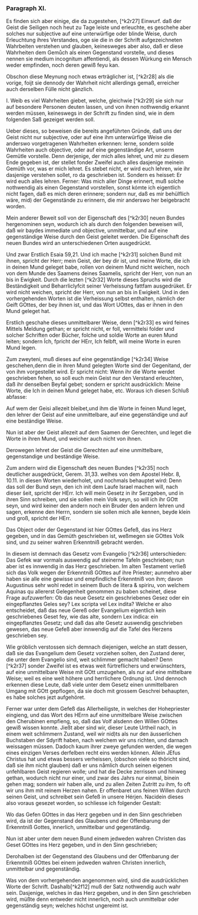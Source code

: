 <!-- Seite 85 -->


### Paragraph XI. ###

Es finden sich aber einige, die da zugestehen, [^k2r27]
Einwurf. daß der Geist die Seiligen noch heut zu Tage leiste
und erleuchte, es geschehe aber solches nur subjective
auf eine unterwürfige oder blinde Weise,
durch Erleuchtung ihres Verstandes, oge sie die
in der Schrift aufgezeichneten Wahrbeiten verstehen
und glauben, keinesweges aber also, daß
er diese Wahrheiten dem Gemůch als einen Gegenstand
vorstelle, und dieses nennen sie medium
incognitum affentiendi, als dessen Würkung ein
Mensch weder empfinden, noch deren gewiß feyu kan.

Obschon diese Meynung noch etwas erträglicher ist, [^k2r28]
als die vorige, foijt sie dennody der Wahrheit nicht allerdings
gemaß, erreicher auch derselben Fülle nicht
gänzlich.

I. Weib es viel Wahrheiten giebet, welche, gleichwie [^k2r29]
sie sich nur auf besondere Personen deuten lassen,
und von ihnen nothwendig erkannt werden müssen, keineswegs
in der Schrift zu finden sind, wie in dem folgenden
Saß gezeiget werden soll.

Ueber dieses, so beweisen die bereits angeführten
Gründe, daß uns der Geist nicht nur subjective, oder
auf eine ihm unterwürfige Weise die anderswo vorgetragenen
Wahrheiten erkennen: lerne, sondern solde
Wahrheiten auch objective, oder auf eine gegenständige
Art, unserm Gemütle vorstelle. Denn derjenige,
der mich alles lehret, und mir zu diesem Ende gegeben
ist, der stellet fonder Zweifel auch alles dasjenige meinein
Gemüth vor, was er mich lehret. Es stebet nicht,
er wird euch lehren, wie ihr dasjenige verstehen
sollet, ro da geschrieben ist. Sondern es heisset:
Er wird euch alles lehren. Ferner: Was mich
aller Dinge erinnert, muß solche nothwendig als einen<!-- Seite 86 -->
Gegenstand vorstellen, sonst kómte ich eigentlich nicht
fagen, daß es mich deren erinnere; sondern nur, daß es
mir behülflich wäre, mid) der Gegenstände zu erinnern,
die mir anderswo her beigebracht worden. 

Mein anderer Beweit soll von der Eigenschaft des [^k2r30]
neuen Bundes hergenominen seyn, wodurch ich als
durch den folgenden beweisen will, daß wir baydes
immediate und objective, unmittelbar, und auf
eine gegenständige Weise durch den Geist geleitet
werden. Die Eigenschaft des neuen Bundes wird
an unterschiedenen Orten ausgedrückt.

Und zwar Erstlich Esaia 59,21. Und ich mache [^k2r31] 
solchen Bund mit ihnen, spricht der Herr; mein
Geist, der bey dir ist, und meine Worte, die ich
in deinen Mund geleget babe, rollen von deinem
Mund nicht weichen, noch von dem Munde des
Saamens deines Saamelis, spricht der Herr,
von nun an bis in Ewigkeit. Durch die lezten [^k2r32]
Worte dieses Spruchs wird die Beständigkeit und
Beharrliclyfcit seiner Verheissung fattfam ausgedrüket.
Er wird nicht weichen, spricht der Herr,
von nun an bis in Ewigkeit. Und in den vorhergehenden
Worten ist die Verheissung selbst enthalten,
nämlich der Geift GOttes, der bey ihnen ist, und das
Wort UOttes, das er ihnen in den Mund geleget hat.

Erstlich geschahe dieses unmittelbarer Weise, denn [^k2r33]
es wird feines Mittels Meldung gethan; er spricht
nicht, er foll, vermittelsi folder und solcher Schriften
oder Bücher, folche und soldie Worte an euren Mund
leiten; sondern Ích, fpricht der HErr, Ich felbft,
will meine Worte in euren Mund legen. 

Zum zweyteni, muß dieses auf eine gegenständige [^k2r34]
Weise geschehen,denn die in ihren Mund gelegten Worte
sind der Gegenitand, der von ihm vorgestellet wird.
Er spricht nicht: Wenn ihr die Worte werdet geschrieben
fehen, so soll euch mein Geist nur den Verstand erleuchten,<!-- Seite 87 -->
daß ihr denselben Beyfal gebet; sondern 
er spricht ausdrücklich: Meine Worte, die Ich in 
deinen Mund geleget habe, etc. Woraus ich diesen 
Schluß abfasse: 

Auf wem der Geisi allezeit bleibet,und ihm die Worte
in feinen Mund leget, den lehrer der Geist auf eine 
unmittelbare, auf eine gegenständige und auf eine 
beständige Weise. 

Nun ist aber der Geist allezeit auf dem Saamen der 
Gerechten, und leget die Worte in ihren Mund, und 
weicher auch nicht von ihnen. 

Derowegen lehret der Geist die Gerechten auf eine
unmittelbare, gegenstandige und beständige
Weise.

Zum andern wird die Eigenschaft des neuen Bundes [^k2r35]
noch deutlicher ausgedrückt, Gerem. 31,33. welhes
von dem Apostel Hebr. 8, 10.11. in diesen Worten
wiederholet, und nochmals behauptet wird: Denn
das soll der Bund seyn, den ich init dem Laufe Israel
machen will, nach dieser šeit, spricht der HErr.
Ich will mein Gesetz in ihr Serzgeben, und in ihren
Sinn schreiben, und sie sollen mein Volk seyn, so
will ich ihr GOtt seyn, und wird keiner den andern
noch ein Bruder den andern lehren und sagen, erkenne
den Herrn, sondern sie sollen mich alle kennen,
beyde klein und groß, spricht der HErr.

Das Object oder der Gegenstand ist hier GOttes
Gefeß, das ins Herz gegeben, und in das Gemüth
geschrieben ist, weßmegen sie GOttes Volk sind, und
zu seiner wahren Erkenntniß gebracht werden.

In diesem ist demnach das Gesetz vom Evangelio [^k2r36]
unterschieden: Das Gefek war vormals auswendig
auf steinerne Tafeln geschrieben; nun aber ist es innwendig
in das Herz geschrieben. Im alten Testament
verließ sich das Volk wegen der Erkenntniß GOttes
auf ihre Priester; aunmehro aber haben sie alle eine<!-- Seite 88 -->
gewisse und empfindliche Erkenntniß von ihm; davon
Augustinus sehr wohl redet in seinem Buch de litera &
spiriru, von welchem Aquinas qu allererst Gelegenheit
genommen zu baben scheinet, diese Frage aufzuwerfen:
Ob das neue Gesetz ein geschriebenes
Gesez oder ein eingepflanztes Geles sey? Lex
scripta vel Lex indita? Welche er also entscheidet,
daß das neue Gereß oder Evangelium eigentlich kein
geschriebenes Geset fey, wie das alte, sondern Lex
indica: ein eingepflanztes Gesetz; und daß das alte
Gesetz auswendig geschrieben gewesen, das neue
Gefeß aber innwendig auf die Tafel des Herzens
geschrieben sey.

Wie gröblich verstossen sich demnach diejenigen,
welche an statt dessen, daß sie das Evangelium dem Gesetz
vorziehen solten, den Zustand derer, die unter dem
Evangelio sind, weit schlimmer gemacht haben? Denn [^k2r37]
sonder Zweifel ist es etwas weit fürtreflichers und erwünschters,
auf eine unmittelbare Weise mit GOtt
umzugehen, als nur auf eine mittelbare Weise; weil
es eine weit höhere und herrlichere Ordnung ist. Und
dennoch erkennen diese Leute, daß viele unter dem Gesetz
einen unmittelbaren Umgang mit GOtt gepflogen,
da sie doch mit grossem Geschrei behaupten, es 
habe solches jezt aufgehöret.

Ferner war unter dem Gefeß das Allerheiligste, in
welches der Hohepriester eingieng, und das Wort des
HErrn auf eine unmittelbare Weise zwischen den
Cherubinen empfieng, so, daß das Volf alsdenn den
Willen GOttes gewiß wissen konnte. Jießt aber sind
wir, dieser Leute Urtheil nach, in einem weit schlimmern
Zustand, weil wir nid)ts als nur den äusserlichen
Buchstaben der Sdyrift haben, nach welchem wir uns
richten, und darnach weissagen müssen. Dadoch kaum
ihrer zweye gefunden werden, die wegen eines einzigen
Verses derfelben recht eins werden können. Allein<!-- Seite 89 -->
JEfus Christus hat und etwas bessers verheissen, (obschon
viele so thôricht sind, daß sie ihm nicht glauben)
daß er uns nåmlich durch seinen eigenen unfehlbaren
Geist regieren wolle; und hat die Decke zerrissen und
hinweg gethan, wodurch nicht nur einer, und zwar des
Jahrs nur einmal, binein gehen mag; sondern wir haben
alle, und zu allen Zeiten Zutritt zu ihm, fo oft wir
uns ihm mit reinem Herzen nahen. Er offenbaret uns
feinen Willen durch seinen Geist, und schreibet sein
Gefeß in unsere Hérjen. Nacidein dieses also voraus
gesezet worden, so schliesse ich folgender Gestalt:

Wo das Gefen GOttes in das Herz gegeben und in
den Sinn geschrieben wird, da ist der Gegenstand des
Glaubens und der Offenbarung der Erkenntniß Gottes,
innerlich, unmittelbar und gegenständig.

Nun ist aber unter dem neuen Bund einem jedweden
wahren Christen das Geset GOttes ins Herz gegeben,
und in den Sinn geschrieben;

Derohalben ist der Gegenstand des Glaubens und
der Offenbarung der Erkenntniß GOttes bei einem
jedweden wahren Christen innerlich, unmittelbar
und gegenständig.

Was von dem vorhergehenden angenommen wird,
sind die ausdrücklichen Worte der Schrift. Dashalb[^k2f12] 
muß der Satz nothwendig auch wahr sein. Dasjenige,
welches in das Herz gegeben, und in den Sinn
geschrieben wird, müßte denn entweder nicht innerlich,
noch auch unmittelbar oder gegenständig seyn; welches
höchst ungereimt ist.
